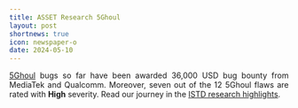 ```yaml
---
title: ASSET Research 5Ghoul
layout: post
shortnews: true
icon: newspaper-o
date: 2024-05-10
---
```

<p style="text-align:justify">
<a href="https://www.5ghoul.com">5Ghoul</a> bugs so far have been awarded 36,000 USD bug bounty 
from MediaTek and Qualcomm. Moreover, seven out of the 12 5Ghoul flaws are rated with <b>High</b> 
severity. Read our journey in the <a href="https://istd.sutd.edu.sg/research/highlights/when-only-a-ghost-ghoul-could-freeze-5g-connection-and-that-too-over-the-air/">ISTD research highlights</a>. 
</p>


